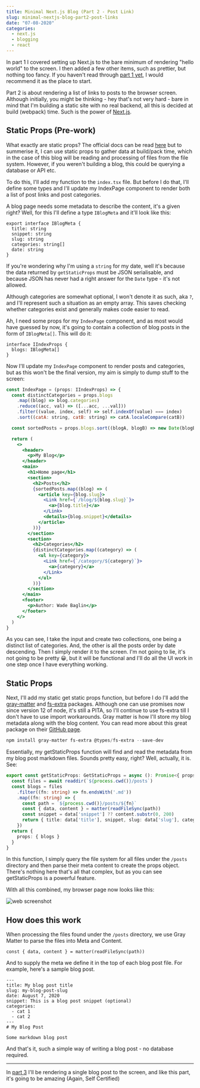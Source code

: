 ```yaml
---
title: Minimal Next.js Blog (Part 2 - Post Link)
slug: minimal-nextjs-blog-part2-post-links
date: "07-08-2020"
categories:
  - next.js
  - blogging
  - react
---
```


In part 1 I covered setting up Next.js to the bare minimum of rendering "hello world" to the screen. I then added a few other items, such as prettier, but nothing too fancy. If you haven't read through [part 1 yet](/posts/minimal-nextjs-blog-part1-hello-world), I would recommend it as the place to start.

Part 2 is about rendering a list of links to posts to the browser screen. Although initially, you might be thinking - hey that's not very hard - bare in mind that I'm building a static site with no real backend, all this is decided at build (webpack) time. Such is the power of [Next.js](https://nextjs.org).

## Static Props (Pre-work)

What exactly are static props? The official docs can be read [here](https://nextjs.org/docs/basic-features/data-fetching#getstaticprops-static-generation) but to summerise it, I can use static props to gather data at build/pack time, which in the case of this blog will be reading and processing of files from the file system. However, if you weren't building a blog, this could be querying a database or API etc.

To do this, I'll add my function to the `index.tsx` file. But before I do that, I'll define some types and I'll update my IndexPage component to render both a list of post links and post categories.

A blog page needs some metadata to describe the content, it's a given right? Well, for this I'll define a type `IBlogMeta` and it'll look like this:

```TS
export interface IBlogMeta {
  title: string
  snippet: string
  slug: string
  categories: string[]
  date: string
}
```

If you're wondering why I'm using a `string` for my date, well it's because the data returned by `getStaticProps` must be JSON serialisable, and because JSON has never had a right answer for the `Date` type - it's not allowed.

Although categories are somewhat optional, I won't denote it as such, aka `?`, and I'll represent such a situation as an empty array. This saves checking whether categories exist and generally makes code easier to read.

Ah, I need some props for my `IndexPage` component, and as most would have guessed by now, it's going to contain a collection of blog posts in the form of `IBlogMeta[]`. This will do it:

```TS
interface IIndexProps {
  blogs: IBlogMeta[]
}
```

Now I'll update my `IndexPage` component to render posts and categories, but as this won't be the final version, my aim is simply to dump stuff to the screen:

```jsx
const IndexPage = (props: IIndexProps) => {
  const distinctCategories = props.blogs
    .map((blog) => blog.categories)
    .reduce((acc, val) => ([...acc, ...val]))
    .filter((value, index, self) => self.indexOf(value) === index)
    .sort((catA: string, catB: string) => catA.localeCompare(catB))

  const sortedPosts = props.blogs.sort((blogA, blogB) => new Date(blogB.date).getTime() - new Date(blogA.date).getTime())

  return (
    <>
      <header>
        <p>My Blog</p>
      </header>
      <main>
        <h1>Home page</h1>
        <section>
          <h2>Posts</h2>
          {sortedPosts.map((blog) => (
            <article key={blog.slug}>
              <Link href={`/blog/${blog.slug}`}>
                <a>{blog.title}</a>
              </Link>
              <details>{blog.snippet}</details>
            </article>
          ))}
        </section>
        <section>
          <h2>Categories</h2>
          {distinctCategories.map((category) => (
            <ul key={category}>
              <Link href={`/category/${category}`}>
                <a>{category}</a>
              </Link>
            </ul>
          ))}
        </section>
      </main>
      <footer>
        <p>Author: Wade Baglin</p>
      </footer>
    </>
  )
}
```

As you can see, I take the input and create two collections, one being a distinct list of categories. And, the other is all the posts order by date descending. Then I simply render it to the screen. I'm not going to lie, it's not going to be pretty 😀, but it will be functional and I'll do all the UI work in one step once I have everything working.

## Static Props

Next, I'll add my static get static props function, but before I do I'll add the [gray-matter](https://www.npmjs.com/package/gray-matter) and [fs-extra](https://www.npmjs.com/package/fs-extra) packages. Although one can use promises now since version 12 of node, it's still a PITA, so I'll continue to use fs-extra till I don't have to use import workarounds. Gray matter is how I'll store my blog metadata along with the blog content. You can read more about this great package on their [GitHub page](https://github.com/jonschlinkert/gray-matter).

```powershell
npm install gray-matter fs-extra @types/fs-extra --save-dev
```

Essentially, my getStaticProps function will find and read the metadata from my blog post markdown files. Sounds pretty easy, right? Well, actually, it is. See:

```ts
export const getStaticProps: GetStaticProps = async (): Promise<{ props: IIndexProps }> => {
  const files = await readdir(`${process.cwd()}/posts`)
  const blogs = files
    .filter((fn: string) => fn.endsWith('.md'))
    .map((fn: string) => {
      const path = `${process.cwd()}/posts/${fn}`
      const { data, content } = matter(readFileSync(path))
      const snippet = data['snippet'] ?? content.substr(0, 200)
      return { title: data['title'], snippet, slug: data['slug'], categories: data['categories'] ?? [], date: data['date']  }
    })
  return {
    props: { blogs }
  }
}
```

In this function, I simply query the file system for all files under the `/posts` directory and then parse their meta content to create the props object. There's nothing here that's all that complex, but as you can see getStaticProps is a powerful feature. 

With all this combined, my browser page now looks like this:

![web screenshot](/minimal-nextjs-blog-part2-post-links/web-screenshot.png)

## How does this work

When processing the files found under the `/posts` directory, we use Gray Matter to parse the files into Meta and Content. 

```
const { data, content } = matter(readFileSync(path))
```

And to supply the meta we define it in the top of each blog post file. For example, here's a sample blog post.

```text
---
title: My blog post title
slug: my-blog-post-slug
date: August 7, 2020
snippet: This is a blog post snippet (optional)
categories:
  - cat 1
  - cat 2
---
# My Blog Post

Some markdown blog post
```

And that's it, such a simple way of writing a blog post - no database required.

---

In [part 3](/posts/minimal-nextjs-blog-part3-show-post) I'll be rendering a single blog post to the screen, and like this part, it's going to be amazing (Again, Self Certified)
